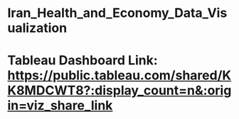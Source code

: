 # Iran_Health_and_Economy_Data_Visualization
# Tableau Dashboard Link: https://public.tableau.com/shared/KK8MDCWT8?:display_count=n&:origin=viz_share_link
